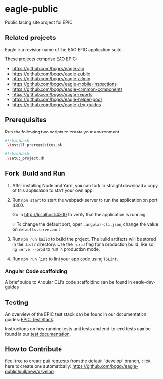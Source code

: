 # eagle-public

Public facing site project for EPIC

## Related projects

Eagle is a revision name of the EAO EPIC application suite.

These projects comprise EAO EPIC:

* <https://github.com/bcgov/eagle-api>
* <https://github.com/bcgov/eagle-public>
* <https://github.com/bcgov/eagle-admin>
* <https://github.com/bcgov/eagle-mobile-inspections>
* <https://github.com/bcgov/eagle-common-components>
* <https://github.com/bcgov/eagle-reports>
* <https://github.com/bcgov/eagle-helper-pods>
* <https://github.com/bcgov/eagle-dev-guides>

## Prerequisites

Run the following two scripts to create your environment

```bash
#!/bin/bash
.\install_prerequisites.sh
```

```bash
#!/bin/bash
.\setup_project.sh
```

## Fork, Build and Run

1. After installing Node and Yarn, you can fork or straight download a copy of this application to start your own app.
1. Run `npm start` to start the webpack server to run the application on port 4300.

    Go to <http://localhost:4300> to verify that the application is running.

    :bulb: To change the default port, open `.angular-cli.json`, change the value on `defaults.serve.port`.

1. Run `npm run build` to build the project. The build artifacts will be stored in the `dist/` directory. Use the `-prod` flag for a production build, like so: `ng serve --prod` to run in production mode.
1. Run `npm run lint` to lint your app code using `TSLint`.

### Angular Code scaffolding

A brief guide to Angular CLI's code scaffolding can be found in [eagle-dev-guides](https://github.com/bcgov/eagle-dev-guides/blob/master/dev_guides/angular_scaffolding.md)

<!-- # Build and Deployment

For dev, test, and production builds on OpenShift/Jenkins see [openshift/README.md](https://github.com/bcgov/eagle-public/blob/master/openshift/README.md) for detailed instructions on how to setup in an OpenShift environment using nginx. -->

## Testing

An overview of the EPIC test stack can be found in our documentation guides: [EPIC Test Stack](https://github.com/bcgov/eagle-dev-guides/blob/master/dev_guides/testing_components.md).

Instructions on how running tests unit tests and end-to-end tests can be found in our [test documentation](https://github.com/bcgov/eagle-dev-guides/blob/master/dev_guides/angular_scaffolding.md#running-tests).

## How to Contribute

Feel free to create pull requests from the default "develop" branch, click here to create one automatically: <https://github.com/bcgov/eagle-public/pull/new/develop>
